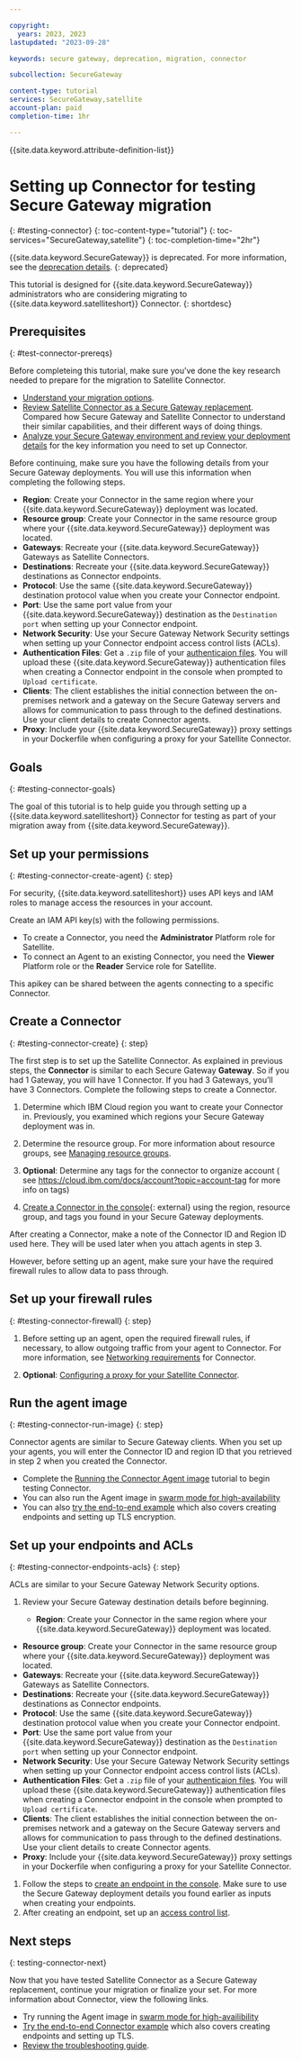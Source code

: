```yaml
---

copyright: 
  years: 2023, 2023
lastupdated: "2023-09-28"

keywords: secure gateway, deprecation, migration, connector

subcollection: SecureGateway

content-type: tutorial
services: SecureGateway,satellite
account-plan: paid
completion-time: 1hr

---
```


{{site.data.keyword.attribute-definition-list}}


# Setting up Connector for testing Secure Gateway migration
{: #testing-connector}
{: toc-content-type="tutorial"}
{: toc-services="SecureGateway,satellite"}
{: toc-completion-time="2hr"}

{{site.data.keyword.SecureGateway}} is deprecated. For more information, see the [deprecation details](/docs/SecureGateway?topic=SecureGateway-dep-overview).
{: deprecated}

This tutorial is designed for {{site.data.keyword.SecureGateway}} administrators who are considering migrating to {{site.data.keyword.satelliteshort}} Connector.
{: shortdesc}

## Prerequisites
{: #test-connector-prereqs}

Before completeing this tutorial, make sure you’ve done the key research needed to prepare for the migration to Satellite Connector.

- [Understand your migration options](/docs/SecureGateway?topic=SecureGateway-dep-migration-options).
- [Review Satellite Connector as a Secure Gateway replacement](/docs/SecureGateway?topic=SecureGateway-understanding-connector). Compared how Secure Gateway and Satellite Connector to understand their similar capabilities, and their different ways of doing things.
- [Analyze your Secure Gateway environment and review your deployment details](/docs/SecureGateway?topic=SecureGateway-dep-gather-sg-details) for the key information you need to set up Connector.

Before continuing, make sure you have the following details from your Secure Gateway deployments. You will use this information when completing the following steps.

- **Region**: Create your Connector in the same region where your {{site.data.keyword.SecureGateway}} deployment was located.
- **Resource group**: Create your Connector in the same resource group where your {{site.data.keyword.SecureGateway}} deployment was located.
- **Gateways**: Recreate your {{site.data.keyword.SecureGateway}} Gateways as Satellite Connectors.
- **Destinations**: Recreate your {{site.data.keyword.SecureGateway}} destinations as Connector endpoints.
- **Protocol**: Use the same {{site.data.keyword.SecureGateway}} destination protocol value when you create your Connector endpoint.
- **Port**: Use the same port value from your {{site.data.keyword.SecureGateway}} destination as the `Destination port` when setting up your Connector endpoint.
- **Network Security**: Use your Secure Gateway Network Security settings when setting up your Connector endpoint access control lists (ACLs).
- **Authentication Files**: Get a `.zip` file of your [authenticaion files](https://test.cloud.ibm.com/docs/SecureGateway?topic=SecureGateway-nodejs-tls-ma#tls-ma-download-files). You will upload these {{site.data.keyword.SecureGateway}} authentication files when creating a Connector endpoint in the console when prompted to `Upload certificate`.
- **Clients**: The client establishes the initial connection between the on-premises network and a gateway on the Secure Gateway servers and allows for communication to pass through to the defined destinations. Use your client details to create Connector agents.
- **Proxy**: Include your {{site.data.keyword.SecureGateway}} proxy settings in your Dockerfile when configuring a proxy for your Satellite Connector.


## Goals 
{: #testing-connector-goals}

The goal of this tutorial is to help guide you through setting up a {{site.data.keyword.satelliteshort}} Connector for testing as part of your migration away from {{site.data.keyword.SecureGateway}}.


## Set up your permissions
{: #testing-connector-create-agent}
{: step}

For security, {{site.data.keyword.satelliteshort}} uses API keys and IAM roles to manage access the resources in your account.

Create an IAM API key(s) with the following permissions.

- To create a Connector, you need the **Administrator** Platform role for Satellite.
- To connect an Agent to an existing Connector, you need the **Viewer** Platform role or the **Reader** Service role for Satellite.

This apikey can be shared between the agents connecting to a specific Connector.


## Create a Connector
{: #testing-connector-create}
{: step}

The first step is to set up the Satellite Connector. As explained in previous steps, the **Connector** is similar to each Secure Gateway **Gateway**. So if you had 1 Gateway, you will have 1 Connector. If you had  3 Gateways, you’ll have 3 Connectors. Complete the following steps to create a Connector.



1. Determine which IBM Cloud region you want to create your Connector in. Previously, you examined which regions your Secure Gateway deployment was in.

1. Determine the resource group. For more information about resource groups, see [Managing resource groups](/docs/account?topic=account-rgs&interface=ui).

1. **Optional**: Determine any tags for the connector to organize account  ( see https://cloud.ibm.com/docs/account?topic=account-tag for more info on tags)

1. [Create a Connector in the console](https://cloud.ibm.com/satellite/connectors/create){: external} using the region, resource group, and tags you found in your Secure Gateway deployments.

After creating a Connector, make a note of the Connector ID and Region ID used here. They will be used later when you attach agents in step 3.

However, before setting up an agent, make sure your have the required firewall rules to allow data to pass through.


## Set up your firewall rules
{: #testing-connector-firewall}
{: step}

1. Before setting up an agent, open the required firewall rules, if necessary, to allow outgoing traffic from your agent to Connector. For more information, see [Networking requirements](/docs/satellite?topic=satellite-understand-connectors#network-requirements) for Connector.

1. **Optional**: [Configuring a proxy for your Satellite Connector](/docs/satellite?topic=satellite-config-connector-proxy).


## Run the agent image
{: #testing-connector-run-image}
{: step}

Connector agents are similar to Secure Gateway clients. When you set up your agents, you will enter the Connector ID and region ID that you retrieved in step 2 when you created the Connector.


- Complete the [Running the Connector Agent image](/docs/satellite?topic=satellite-run-agent-locally) tutorial to begin testing Connector.
- You can also run the Agent image in [swarm mode for high-availability](/docs/satellite?topic=satellite-run-agent-swarm)
- You can also [try the end-to-end example](/docs/satellite?topic=satellite-end-to-end#create-link-endpoint) which also covers creating endpoints and setting up TLS encryption.


## Set up your endpoints and ACLs
{: #testing-connector-endpoints-acls}
{: step}

ACLs are similar to your Secure Gateway Network Security options. 

1. Review your Secure Gateway destination details before beginning.

    - **Region**: Create your Connector in the same region where your {{site.data.keyword.SecureGateway}} deployment was located.
- **Resource group**: Create your Connector in the same resource group where your {{site.data.keyword.SecureGateway}} deployment was located.
- **Gateways**: Recreate your {{site.data.keyword.SecureGateway}} Gateways as Satellite Connectors.
- **Destinations**: Recreate your {{site.data.keyword.SecureGateway}} destinations as Connector endpoints.
- **Protocol**: Use the same {{site.data.keyword.SecureGateway}} destination protocol value when you create your Connector endpoint.
- **Port**: Use the same port value from your {{site.data.keyword.SecureGateway}} destination as the `Destination port` when setting up your Connector endpoint.
- **Network Security**: Use your Secure Gateway Network Security settings when setting up your Connector endpoint access control lists (ACLs).
- **Authentication Files**: Get a `.zip` file of your [authenticaion files](https://test.cloud.ibm.com/docs/SecureGateway?topic=SecureGateway-nodejs-tls-ma#tls-ma-download-files). You will upload these {{site.data.keyword.SecureGateway}} authentication files when creating a Connector endpoint in the console when prompted to `Upload certificate`.
- **Clients**: The client establishes the initial connection between the on-premises network and a gateway on the Secure Gateway servers and allows for communication to pass through to the defined destinations. Use your client details to create Connector agents.
- **Proxy**: Include your {{site.data.keyword.SecureGateway}} proxy settings in your Dockerfile when configuring a proxy for your Satellite Connector.

1. Follow the steps to [create an endpoint in the console](/docs/satellite?topic=satellite-connector-create-endpoints#create-connector-endpoint-console). Make sure to use the Secure Gateway deployment details you found earlier as inputs when creating your endpoints.
1. After creating an endpoint, set up an [access control list](/docs/satellite?topic=satellite-connector-create-endpoints#create-connector-rule-console).



## Next steps
{: testing-connector-next}

Now that you have tested Satellite Connector as a Secure Gateway replacement, continue your migration or finalize your set. For more information about Connector, view the following links.

- Try running the Agent image in [swarm mode for high-availibility](/docs/satellite?topic=satellite-run-agent-swarm)
- [Try the end-to-end Connector example](/docs/satellite?topic=satellite-end-to-end#create-link-endpoint) which also covers creating endpoints and setting up TLS.
- [Review the troubleshooting guide](/docs/satellite?topic=satellite-debug-connector).

